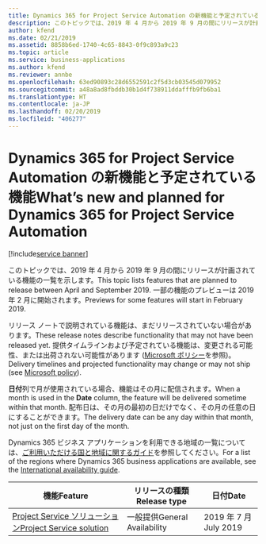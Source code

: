 ```yaml
---
title: Dynamics 365 for Project Service Automation の新機能と予定されている機能 (2019 年 4 月)
description: このトピックでは、2019 年 4 月から 2019 年 9 月の間にリリースが計画されている機能の一覧を示します。
author: kfend
ms.date: 02/21/2019
ms.assetid: 8858b6ed-1740-4c65-8843-0f9c893a9c23
ms.topic: article
ms.service: business-applications
ms.author: kfend
ms.reviewer: annbe
ms.openlocfilehash: 63ed90893c28d6552591c2f5d3cb03545d079952
ms.sourcegitcommit: a48a8ad8fbddb30b1d4f738911ddafffb9fb6ba1
ms.translationtype: HT
ms.contentlocale: ja-JP
ms.lasthandoff: 02/20/2019
ms.locfileid: "406277"
---
```

#  <a name="whats-new-and-planned-for-dynamics-365-for-project-service-automation"></a><span data-ttu-id="2a2af-103">Dynamics 365 for Project Service Automation の新機能と予定されている機能</span><span class="sxs-lookup"><span data-stu-id="2a2af-103">What’s new and planned for Dynamics 365 for Project Service Automation</span></span>
[!include[service banner](../../includes/service.md)]

<span data-ttu-id="2a2af-104">このトピックでは、2019 年 4 月から 2019 年 9 月の間にリリースが計画されている機能の一覧を示します。</span><span class="sxs-lookup"><span data-stu-id="2a2af-104">This topic lists features that are planned to release between April and September 2019.</span></span> <span data-ttu-id="2a2af-105">一部の機能のプレビューは 2019 年 2 月に開始されます。</span><span class="sxs-lookup"><span data-stu-id="2a2af-105">Previews for some features will start in February 2019.</span></span>

<span data-ttu-id="2a2af-106">リリース ノートで説明されている機能は、まだリリースされていない場合があります。</span><span class="sxs-lookup"><span data-stu-id="2a2af-106">These release notes describe functionality that may not have been released yet.</span></span> <span data-ttu-id="2a2af-107">提供タイムラインおよび予定されている機能は、変更される可能性、または出荷されない可能性があります ([Microsoft ポリシー](https://go.microsoft.com/fwlink/p/?linkid=2007332)を参照)。</span><span class="sxs-lookup"><span data-stu-id="2a2af-107">Delivery timelines and projected functionality may change or may not ship (see [Microsoft policy](https://go.microsoft.com/fwlink/p/?linkid=2007332)).</span></span>

<span data-ttu-id="2a2af-108">**日付**列で月が使用されている場合、機能はその月に配信されます。</span><span class="sxs-lookup"><span data-stu-id="2a2af-108">When a month is used in the **Date** column, the feature will be delivered sometime within that month.</span></span> <span data-ttu-id="2a2af-109">配布日は、その月の最初の日だけでなく、その月の任意の日にすることができます。</span><span class="sxs-lookup"><span data-stu-id="2a2af-109">The delivery date can be any day within that month, not just on the first day of the month.</span></span>

<span data-ttu-id="2a2af-110">Dynamics 365 ビジネス アプリケーションを利用できる地域の一覧については、[ご利用いただける国と地域に関するガイド](https://aka.ms/dynamics_365_international_availability_deck)を参照してください。</span><span class="sxs-lookup"><span data-stu-id="2a2af-110">For a list of the regions where Dynamics 365 business applications are available, see the [International availability guide](https://aka.ms/dynamics_365_international_availability_deck).</span></span>


| <span data-ttu-id="2a2af-111">機能</span><span class="sxs-lookup"><span data-stu-id="2a2af-111">Feature</span></span>                                             | <span data-ttu-id="2a2af-112">リリースの種類</span><span class="sxs-lookup"><span data-stu-id="2a2af-112">Release type</span></span>         | <span data-ttu-id="2a2af-113">日付</span><span class="sxs-lookup"><span data-stu-id="2a2af-113">Date</span></span> |
|-----------------------------------------------------|----------------------|----------------------|
| [<span data-ttu-id="2a2af-114">Project Service ソリューション</span><span class="sxs-lookup"><span data-stu-id="2a2af-114">Project Service solution</span></span>](project-service-solution.md)                         | <span data-ttu-id="2a2af-115">一般提供</span><span class="sxs-lookup"><span data-stu-id="2a2af-115">General Availability</span></span> | <span data-ttu-id="2a2af-116">2019 年 7 月</span><span class="sxs-lookup"><span data-stu-id="2a2af-116">July 2019</span></span>           |
